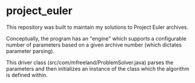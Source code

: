 # project_euler
This repository was built to maintain my solutions to Project Euler archives.

Conceptually, the program has an "engine" which supports a configurable number of parameters based on a given archive number (which dictates parameter parsing).

This driver class (src/com/mfreeland/ProblemSolver.java) parses the parameters and then initializes an instance of the class which the algorithm is defined within.
